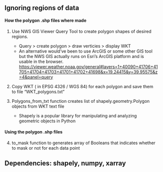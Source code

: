## Ignoring regions of data 
#### How the polygon .shp files where made
1. Use NWS GIS Viewer Query Tool to create polygon shapes of desired regions.
    - Query > create polygon > draw verticies > display WKT
    - An alternative would’ve been to use ArcGIS or some other GIS tool but the NWS GIS actually runs on Esri’s ArcGIS platform and is usable in the browser.
https://viewer.weather.noaa.gov/general#layers=1+40090+41706+41705+41704+41703+41701+41702+41698&x=19.24415&y=39.95575&z=4&panel=query

2. Copy WKT ( in EPSG 4326 / WGS 84) for each polygon and save them to file “WKT_polygons.txt”

3. Polygons_from_txt function creates list of shapely.geometry.Polygon objects from WKT text file
    - Shapely is a popular library for manipulating and analyzing geometric objects in Python
    
#### Using the polygon .shp files
4. to_mask function to generates array of Booleans that indicates whether to mask or not for each data point 

## Dependencies: shapely, numpy, xarray
